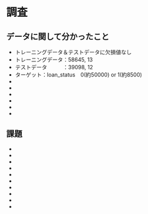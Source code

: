 # 調査

## データに関して分かったこと
- トレーニングデータ＆テストデータに欠損値なし
- トレーニングデータ：58645, 13
- テストデータ　　　：39098, 12
- ターゲット：loan_status　0(約50000) or 1(約8500) 
- 
- 
- 
- 
- 
- 


## 課題
- 
- 
- 
- 
- 
- 
- 
- 
- 
- 

## 
## 
## 
## 
## 


